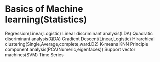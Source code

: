 # Basics of Machine learning(Statistics)
Regression(Linear,Logistic)
Linear discriminant analysis(LDA)
Quadratic discriminant analysis(QDA)
Gradient Descent(Linear,Logistic)
Hirarchical clustering(Single,Average,complete,ward.D2)
K-means
KNN
Principle component analysis(PCA(Numeric,eigenfaces))
Support vector machines(SVM)
Time Series
